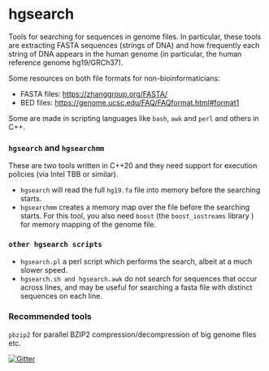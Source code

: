 # hgsearch
Tools for searching for sequences in genome files. In particular, these tools are extracting FASTA sequences (strings of DNA) and how frequently each string of DNA appears in the human genome (in particular, the human reference genome hg19/GRCh37).

Some resources on both file formats for non-bioinformaticians: 
- FASTA files: https://zhanggroup.org/FASTA/
- BED files: https://genome.ucsc.edu/FAQ/FAQformat.html#format1


Some are made in scripting languages like `bash`, `awk` and `perl` and others in C++.

### `hgsearch` and `hgsearchmm`

These are two tools written in C++20 and they need support for execution policies (via Intel TBB or similar).

* `hgsearch` will read the full `hg19.fa` file into memory before the searching starts.
* `hgsearchmm` creates a memory map over the file before the searching starts. For this tool, you also need `boost` (the `boost_iostreams` library ) for memory mapping of the genome file.

### `other hgsearch scripts`

* `hgsearch.pl` a perl script which performs the search, albeit at a much slower speed.
* `hgsearch.sh and hgsearch.awk` do not search for sequences that occur across lines, and may be useful for searching a fasta file with distinct sequences on each line. 

### Recommended tools

`pbzip2` for parallel BZIP2 compression/decompression of big genome files etc.

[![Gitter](https://badges.gitter.im/hgsearch/community.svg)](https://gitter.im/hgsearch/community?utm_source=badge&utm_medium=badge&utm_campaign=pr-badge)
